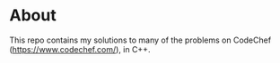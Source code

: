 # About
This repo contains my solutions to many of the problems on CodeChef (https://www.codechef.com/), in C++.
